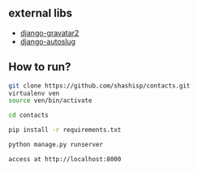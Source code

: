 

external libs
-----------


* [django-gravatar2](https://pypi.python.org/pypi/django-gravatar2)
* [django-autoslug](https://pypi.python.org/pypi/django-autoslug)



How to run?
--------------

```sh
git clone https://github.com/shashisp/contacts.git
virtualenv ven
source ven/bin/activate

cd contacts

pip install -r requirements.txt

python manage.py runserver

access at http://localhost:8000
```

